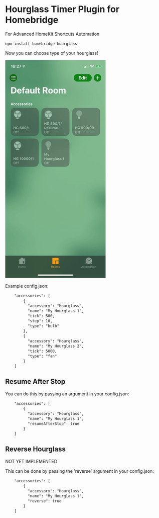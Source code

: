 
# Hourglass Timer Plugin for Homebridge

For Advanced HomeKit Shortcuts Automation

```
npm install homebridge-hourglass
```

Now you can choose type of your hourglass!

<img src="https://raw.githubusercontent.com/NikolayBorisov/homebridge-hourglass/master/demo.gif">

Example config.json:

```
    "accessories": [
        {
          "accessory": "Hourglass",
          "name": "My Hourglass 1",
          "tick": 500,
          "step": 10,
          "type": "bulb"
        },
        {
          "accessory": "Hourglass",
          "name": "My Hourglass 2",
          "tick": 5000,
          "type": "fan"
        }
    ]

```


## Resume After Stop

You can do this by passing an argument in your config.json:

```
    "accessories": [
        {
          "accessory": "Hourglass",
          "name": "My Hourglass 1",
          "resumeAfterStop": true
        }
    ]

```

## Reverse Hourglass

NOT YET IMPLEMENTED

This can be done by passing the 'reverse' argument in your config.json:

```
    "accessories": [
        {
          "accessory": "Hourglass",
          "name": "My Hourglass 1",
          "reverse": true
        }   
    ]

```
